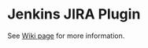 Jenkins JIRA Plugin
===================

See [Wiki page](https://wiki.jenkins-ci.org/display/JENKINS/JIRA+Plugin) for more information.
